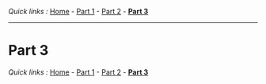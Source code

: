 *Quick links :*
[Home](/README.md) - [Part 1](/en/part1/README.md) - [Part 2](/en/part2/README.md) - [**Part 3**](/en/part3/README.md)
***

# Part 3

*Quick links :*
[Home](/README.md) - [Part 1](/en/part1/README.md) - [Part 2](/en/part2/README.md) - [**Part 3**](/en/part3/README.md)